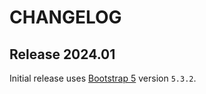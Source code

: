 # CHANGELOG

## Release 2024.01

Initial release uses [Bootstrap 5](https://getbootstrap.com/) version `5.3.2`.
